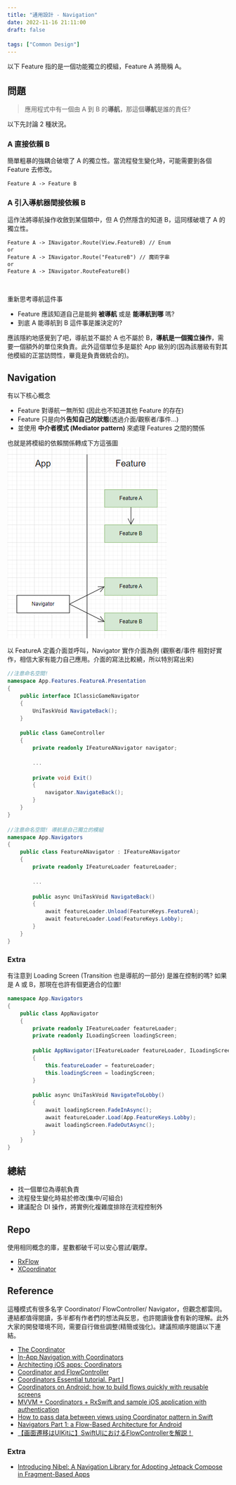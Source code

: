 ```yaml
---
title: "通用設計 - Navigation"
date: 2022-11-16 21:11:00
draft: false

tags: ["Common Design"]
---
```


以下 Feature 指的是一個功能獨立的模組，Feature A 將簡稱 A。

## 問題
> 應用程式中有一個由 A 到 B 的**導航**，那這個**導航**是誰的責任? 

以下先討論 2 種狀況。

### A 直接依賴 B
簡單粗暴的強耦合破壞了 A 的獨立性。當流程發生變化時，可能需要到各個 Feature 去修改。
```
Feature A -> Feature B
```
### A 引入導航器間接依賴 B
這作法將導航操作收斂到某個類中，但 A 仍然隱含的知道 B，這同樣破壞了 A 的獨立性。
```
Feature A -> INavigator.Route(View.FeatureB) // Enum
or
Feature A -> INavigator.Route("FeatureB") // 魔術字串
or
Feature A -> INavigator.RouteFeatureB()
```
<br>

重新思考導航這件事
- Feature 應該知道自己是能夠 **被導航** 或是 **能導航到哪** 嗎?
- 到底 A 能導航到 B 這件事是誰決定的?

應該隱約地感覺到了吧，導航並不屬於 A 也不屬於 B，**導航是一個獨立操作**，需要一個額外的單位來負責。此外這個單位多是屬於 App 級別的(因為該層級有對其他模組的正當訪問性，畢竟是負責做統合的)。

## Navigation

有以下核心概念
 - Feature 對導航一無所知 (因此也不知道其他 Feature 的存在)
 - Feature 只是向外**告知自己的狀態**(透過介面/觀察者/事件...)
 - 並使用 **中介者模式 (Mediator pattern)** 來處理 Features 之間的關係

也就是將模組的依賴關係轉成下方這張圖
![Navigator](/images/Navigator.png)

以 FeatureA 定義介面並呼叫，Navigator 實作介面為例 (觀察者/事件 相對好實作，相信大家有能力自己應用。介面的寫法比較繞，所以特別寫出來)
```csharp
//注意命名空間! 
namespace App.Features.FeatureA.Presentation
{
    public interface IClassicGameNavigator
    {
        UniTaskVoid NavigateBack();
    }

    public class GameController
    {
        private readonly IFeatureANavigator navigator;

        ...

        private void Exit()
        {
            navigator.NavigateBack();
        }
    }
}

//注意命名空間! 導航是自己獨立的模組
namespace App.Navigators
{
    public class FeatureANavigator : IFeatureANavigator
    {
        private readonly IFeatureLoader featureLoader;

        ...

        public async UniTaskVoid NavigateBack()
        {
            await featureLoader.Unload(FeatureKeys.FeatureA);
            await featureLoader.Load(FeatureKeys.Lobby);
        }
    }
}
```

### Extra

有注意到 Loading Screen (Transition 也是導航的一部分) 是誰在控制的嗎? 如果是 A 或 B，那現在也許有個更適合的位置!
```csharp
namespace App.Navigators
{
    public class AppNavigator
    {
        private readonly IFeatureLoader featureLoader;
        private readonly ILoadingScreen loadingScreen;

        public AppNavigator(IFeatureLoader featureLoader, ILoadingScreen loadingScreen)
        {
            this.featureLoader = featureLoader;
            this.loadingScreen = loadingScreen;
        }

        public async UniTaskVoid NavigateToLobby()
        {
            await loadingScreen.FadeInAsync();
            await featureLoader.Load(App.FeatureKeys.Lobby);
            await loadingScreen.FadeOutAsync();
        }
    }
}
```

## 總結
- 找一個單位為導航負責
- 流程發生變化時易於修改(集中/可組合)
- 建議配合 DI 操作，將實例化複雜度排除在流程控制外

## Repo
使用相同概念的庫，星數都破千可以安心嘗試/觀摩。
- [RxFlow](https://github.com/RxSwiftCommunity/RxFlow)
- [XCoordinator](https://github.com/QuickBirdEng/XCoordinator)

## Reference
這種模式有很多名字 Coordinator/ FlowController/ Navigator，但觀念都雷同。連結都值得閱讀，多半都有作者們的想法與反思，也許閱讀後會有新的理解。此外大家的開發環境不同，需要自行做些調整(精簡或強化)。建議照順序閱讀以下連結。
- [The Coordinator](https://khanlou.com/2015/01/the-coordinator/)
- [In-App Navigation with Coordinators](https://hannesdorfmann.com/android/coordinators-android/)
- [Architecting iOS apps: Coordinators](https://blog.kulman.sk/architecting-ios-apps-coordinators/)
- [Coordinator and FlowController](https://github.com/onmyway133/blog/issues/106)
- [Coordinators Essential tutorial. Part I](https://medium.com/blacklane-engineering/coordinators-essential-tutorial-part-i-376c836e9ba7)
- [Coordinators on Android: how to build flows quickly with reusable screens](https://monzo.com/blog/coordinators-on-android-building-flows-quickly-with-reusable-screens)
- [MVVM + Coordinators + RxSwift and sample iOS application with authentication](https://wojciechkulik.pl/ios/mvvm-coordinators-rxswift-and-sample-ios-application-with-authentication)
- [How to pass data between views using Coordinator pattern in Swift](https://benoitpasquier.com/data-between-views-using-coordinator-pattern-swift/)
- [Navigators Part 1: a Flow-Based Architecture for Android](https://medium.com/@greg_63957/navigators-part-1-a-flow-based-architecture-for-android-b66df2fa6e79)
- [【画面遷移はUIKitに】SwiftUIにおけるFlowControllerを解説！](https://rookie-programmer.jp/?p=25)

### Extra
- [Introducing Nibel: A Navigation Library for Adopting Jetpack Compose in Fragment-Based Apps](https://medium.com/turo-engineering/introducing-nibel-a-navigation-library-for-adopting-jetpack-compose-in-fragment-based-apps-541c7b2f3f84)